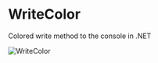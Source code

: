 # WriteColor
Colored write method to the console in .NET

![WriteColor](https://user-images.githubusercontent.com/111073922/210180038-8b790537-1102-4ada-aab7-dd9bc3fa4f25.png)
